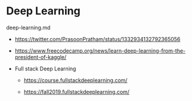 # Deep Learning

deep-learning.md

*   https://twitter.com/PrasoonPratham/status/1332934132792365056

*   https://www.freecodecamp.org/news/learn-deep-learning-from-the-president-of-kaggle/

*   Full stack Deep Learning

    *   https://course.fullstackdeeplearning.com/

    *   https://fall2019.fullstackdeeplearning.com/

